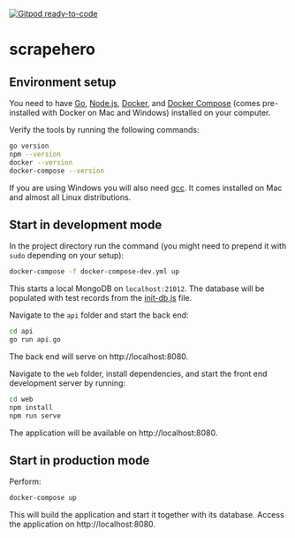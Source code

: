 [![Gitpod ready-to-code](https://img.shields.io/badge/Gitpod-ready--to--code-blue?logo=gitpod)](https://gitpod.io/#https://github.com/UTx10101/scrapehero)

# scrapehero

## Environment setup

You need to have [Go](https://golang.org/),
[Node.js](https://nodejs.org/),
[Docker](https://www.docker.com/), and
[Docker Compose](https://docs.docker.com/compose/)
(comes pre-installed with Docker on Mac and Windows)
installed on your computer.

Verify the tools by running the following commands:

```sh
go version
npm --version
docker --version
docker-compose --version
```

If you are using Windows you will also need
[gcc](https://gcc.gnu.org/). It comes installed
on Mac and almost all Linux distributions.

## Start in development mode

In the project directory run the command (you might
need to prepend it with `sudo` depending on your setup):
```sh
docker-compose -f docker-compose-dev.yml up
```

This starts a local MongoDB on `localhost:21012`.
The database will be populated with test records
from the [init-db.js](init-db.js) file.

Navigate to the `api` folder and start the back end:

```sh
cd api
go run api.go
```
The back end will serve on http://localhost:8080.

Navigate to the `web` folder, install dependencies,
and start the front end development server by running:

```sh
cd web
npm install
npm run serve
```
The application will be available on http://localhost:8080.
 
## Start in production mode

Perform:
```sh
docker-compose up
```
This will build the application and start it together with
its database. Access the application on http://localhost:8080.
